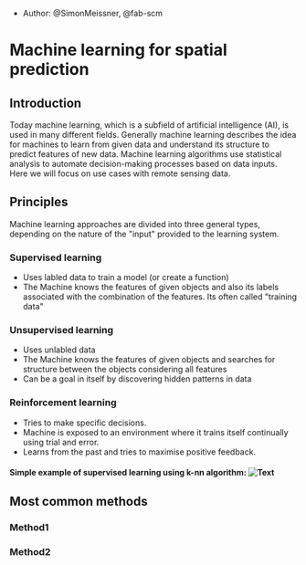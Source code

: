 - Author: @SimonMeissner, @fab-scm

# Machine learning for spatial prediction

## Introduction

Today machine learning, which is a subfield of artificial intelligence (AI), is used in many different fields. Generally machine learning describes the idea for machines to learn from given data and understand its structure to predict features of new data.
Machine learning algorithms use statistical analysis to automate decision-making processes based on data inputs.
Here we will focus on use cases with remote sensing data.

## Principles

Machine learning approaches are divided into three general types, depending on the nature of the "input" provided to the learning system.

### Supervised learning

* Uses labled data to train a model (or create a function)
* The Machine knows the features of given objects and also its labels associated with the combination of the features. Its often called "training data"


### Unsupervised learning

* Uses unlabled data
* The Machine knows the features of given objects and searches for structure between the objects considering all features
* Can be a goal in itself by discovering hidden patterns in data

### Reinforcement learning

* Tries to make specific decisions.
* Machine is exposed to an environment where it trains itself continually using trial and error.
* Learns from the past and tries to maximise positive feedback.

#### Simple example of supervised learning using k-nn algorithm: ![Text](/pictures/supervisednewpointclassified.png)

## Most common methods

### Method1


### Method2
